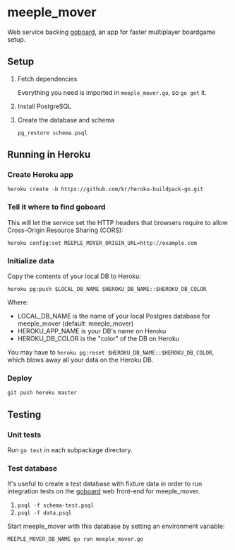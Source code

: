 meeple_mover
============

Web service backing [goboard](https://github.com/rkbodenner/goboard), an app for faster multiplayer boardgame setup.

## Setup

1. Fetch dependencies

    Everything you need is imported in `meeple_mover.go`, so `go get` it.

2. Install PostgreSQL

3. Create the database and schema

    `pg_restore schema.psql`

## Running in Heroku

### Create Heroku app
`heroku create -b https://github.com/kr/heroku-buildpack-go.git`

### Tell it where to find goboard
This will let the service set the HTTP headers that browsers require to allow Cross-Origin Resource Sharing (CORS):

`heroku config:set MEEPLE_MOVER_ORIGIN_URL=http://example.com`

### Initialize data
Copy the contents of your local DB to Heroku:

`heroku pg:push $LOCAL_DB_NAME $HEROKU_DB_NAME::$HEROKU_DB_COLOR`

Where:
* LOCAL_DB_NAME is the name of your local Postgres database for meeple_mover (default: meeple_mover)
* HEROKU_APP_NAME is your DB's name on Heroku
* HEROKU_DB_COLOR is the "color" of the DB on Heroku

You may have to `heroku pg:reset $HEROKU_DB_NAME::$HEROKU_DB_COLOR`, which blows away all your data on the Heroku DB.

### Deploy
`git push heroku master`

## Testing
### Unit tests
Run `go test` in each subpackage directory.

### Test database
It's useful to create a test database with fixture data in order to run integration tests on the [goboard](https://github.com/rkbodenner/goboard) web front-end for meeple_mover.

1. `psql -f schema-test.psql`
2. `psql -f data.psql`

Start meeple_mover with this database by setting an environment variable:

`MEEPLE_MOVER_DB_NAME go run meeple_mover.go`
